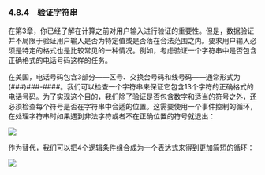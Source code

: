    

### 4.8.4　验证字符串

在第3章，你已经了解在计算之前对用户输入进行验证的重要性。但是，数据验证并不局限于验证用户输入是否为特定值或是否落在合法范围之内。要求用户输入必须是特定的格式也是比较常见的一种情况。例如，考虑验证一个字符串中是否包含正确格式的电话号码这样的任务。

在美国，电话号码包含3部分——区号、交换台号码和线号码——通常形式为(###)###-####。我们可以检查一个字符串来保证它包含13个字符的正确格式的电话号码。为了实现这个目的，我们除了验证是否包含数字和适当的符号之外，还必须检查每个符号是否在字符串中合适的位置。这需要使用一个事件控制的循环，在处理字符串时如果遇到非法字符或者不在正确位置的符号就退出：

![](0-Assets/Epubook/程序员编程语言经典合集（计算机科学丛书5册套装），javapython编程语言含经典教材龙书《编译原理》%20(Bruce%20Eckel%20%20Alfred%20V.%20Aho%20%20Monica%20S.%20Lam%20etc.)%20(Z-Library)/images/image06021.jpeg)

作为替代，我们可以把4个逻辑条件组合成为一个表达式来得到更加简短的循环：

![](../Images/image06022.gif)